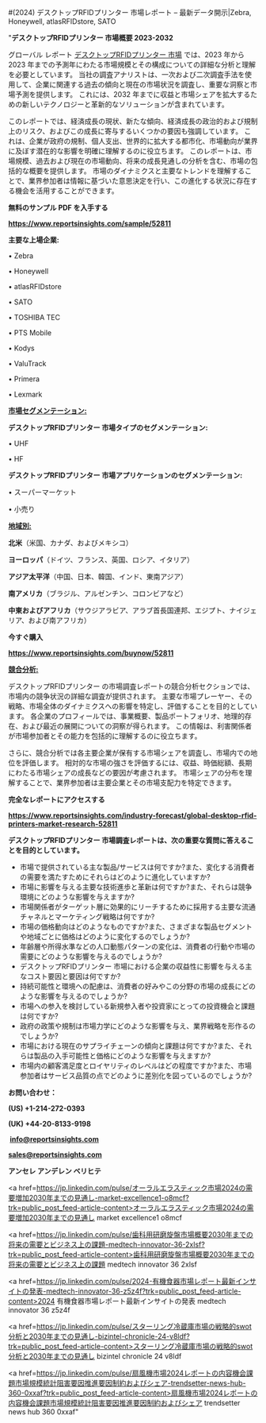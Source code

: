 #(2024) デスクトップRFIDプリンター 市場レポート – 最新データ開示|Zebra, Honeywell, atlasRFIDstore, SATO

"<strong>デスクトップRFIDプリンター 市場概要 2023-2032</strong>

グローバル レポート <a href=https://www.reportsinsights.com/sample/52811>デスクトップRFIDプリンター 市場</a> では、2023 年から 2023 年までの予測年にわたる市場規模とその構成についての詳細な分析と理解を必要としています。 当社の調査アナリストは、一次および二次調査手法を使用して、企業に関連する過去の傾向と現在の市場状況を調査し、重要な洞察と市場予測を提供します。 これには、2032 年までに収益と市場シェアを拡大​​するための新しいテクノロジーと革新的なソリューションが含まれています。

このレポートでは、経済成長の現状、新たな傾向、経済成長の政治的および規制上のリスク、およびこの成長に寄与するいくつかの要因も強調しています。 これは、企業が政府の規制、個人支出、世界的に拡大する都市化、市場動向が業界に及ぼす潜在的な影響を明確に理解するのに役立ちます。 このレポートは、市場規模、過去および現在の市場動向、将来の成長見通しの分析を含む、市場の包括的な概要を提供します。 市場のダイナミクスと主要なトレンドを理解することで、業界参加者は情報に基づいた意思決定を行い、この進化する状況に存在する機会を活用することができます。

<strong><b>無料のサンプル PDF を入手する</b></strong>

<a href=https://www.reportsinsights.com/sample/52811><strong><u>https://www.reportsinsights.com/sample/52811</u></strong></a>

<strong>主要な上場企業:</strong>

• Zebra

• Honeywell

• atlasRFIDstore

• SATO

• TOSHIBA TEC

• PTS Mobile

• Kodys

• ValuTrack

• Primera

• Lexmark

<strong><u>市場セグメンテーション</u></strong><strong><u>:</u></strong>

<strong>デスクトップRFIDプリンター 市場タイプのセグメンテーション:</strong>

• UHF

• HF

<strong>デスクトップRFIDプリンター 市場アプリケーションのセグメンテーション:</strong>

• スーパーマーケット

• 小売り

<strong><u>地域別</u></strong><strong><u>:</u></strong>

<strong>北米</strong>（米国、カナダ、およびメキシコ）

<strong>ヨーロッパ</strong>（ドイツ、フランス、英国、ロシア、イタリア）

<strong>アジア太平洋</strong>（中国、日本、韓国、インド、東南アジア）

<strong>南アメリカ</strong>（ブラジル、アルゼンチン、コロンビアなど）

<strong>中東およびアフリカ</strong>（サウジアラビア、アラブ首長国連邦、エジプト、ナイジェリア、および南アフリカ）

<strong>今すぐ購入</strong>

<a href=https://www.reportsinsights.com/buynow/52811><strong><u>https://www.reportsinsights.com/buynow/52811</u></strong></a>

<strong><u>競合分析:</u></strong>

デスクトップRFIDプリンター の市場調査レポートの競合分析セクションでは、市場内の競争状況の詳細な調査が提供されます。 主要な市場プレーヤー、その戦略、市場全体のダイナミクスへの影響を特定し、評価することを目的としています。 各企業のプロフィールでは、事業概要、製品ポートフォリオ、地理的存在、および最近の展開についての洞察が得られます。 この情報は、利害関係者が市場参加者とその能力を包括的に理解するのに役立ちます。

さらに、競合分析では各主要企業が保有する市場シェアを調査し、市場内での地位を評価します。 相対的な市場の強さを評価するには、収益、時価総額、長期にわたる市場シェアの成長などの要因が考慮されます。 市場シェアの分布を理解することで、業界参加者は主要企業とその市場支配力を特定できます。

<strong>完全なレポートにアクセスする</strong>

<a href=https://www.reportsinsights.com/industry-forecast/global-desktop-rfid-printers-market-research-52811><strong><u><b>https://www.reportsinsights.com/industry-forecast/global-desktop-rfid-printers-market-research-52811</b></u></strong></a>

<strong><b>デスクトップRFIDプリンター 市場調査レポートは、次の重要な質問に答えることを目的としています。</b></strong>
<ul>
  <li>市場で提供されている主な製品/サービスは何ですか?また、変化する消費者の需要を満たすためにそれらはどのように進化していますか?</li>
  <li>市場に影響を与える主要な技術進歩と革新は何ですか?また、それらは競争環境にどのような影響を与えますか?</li>
  <li>市場関係者がターゲット層に効果的にリーチするために採用する主要な流通チャネルとマーケティング戦略は何ですか?</li>
  <li>市場の価格動向はどのようなものですか?また、さまざまな製品セグメントや地域ごとに価格はどのように変化するのでしょうか?</li>
  <li>年齢層や所得水準などの人口動態パターンの変化は、消費者の行動や市場の需要にどのような影響を与えるのでしょうか?</li>
  <li>デスクトップRFIDプリンター 市場における企業の収益性に影響を与える主なコスト要因と要因は何ですか?</li>
  <li>持続可能性と環境への配慮は、消費者の好みやこの分野の市場の成長にどのような影響を与えるのでしょうか?</li>
  <li>市場への参入を検討している新規参入者や投資家にとっての投資機会と課題は何ですか?</li>
  <li>政府の政策や規制は市場力学にどのような影響を与え、業界戦略を形作るのでしょうか?</li>
  <li>市場における現在のサプライチェーンの傾向と課題は何ですか?また、それらは製品の入手可能性と価格にどのような影響を与えますか?</li>
  <li>市場内の顧客満足度とロイヤリティのレベルはどの程度ですか?また、市場参加者はサービス品質の点でどのように差別化を図っているのでしょうか?</li>
</ul>
<strong>お問い合わせ：</strong>

<strong>(US) +1-214-272-0393</strong>

<strong>(UK) +44-20-8133-9198</strong>

<strong> </strong><a href=info@reportsinsights.com><strong><u>info@reportsinsights.com</u></strong></a>

<a href=sales@reportsinsights.com><strong><u>sales@reportsinsights.com</u></strong></a>

<strong>アンセレ アンデレン ベリヒテ</strong>

<a href=https://jp.linkedin.com/pulse/オーラルエラスティック市場2024の需要増加2030年までの見通し-market-excellence1-o8mcf?trk=public_post_feed-article-content>オーラルエラスティック市場2024の需要増加2030年までの見通し market excellence1 o8mcf</a>

<a href=https://jp.linkedin.com/pulse/歯科用研磨旋盤市場概要2030年までの将来の需要とビジネス上の課題-medtech-innovator-36-2xlsf?trk=public_post_feed-article-content>歯科用研磨旋盤市場概要2030年までの将来の需要とビジネス上の課題 medtech innovator 36 2xlsf</a>

<a href=https://jp.linkedin.com/pulse/2024-有機食器市場レポート最新インサイトの発表-medtech-innovator-36-z5z4f?trk=public_post_feed-article-content>2024 有機食器市場レポート最新インサイトの発表 medtech innovator 36 z5z4f</a>

<a href=https://jp.linkedin.com/pulse/スターリング冷蔵庫市場の戦略的swot分析と2030年までの見通し-bizintel-chronicle-24-v8ldf?trk=public_post_feed-article-content>スターリング冷蔵庫市場の戦略的swot分析と2030年までの見通し bizintel chronicle 24 v8ldf</a>

<a href=https://jp.linkedin.com/pulse/扇風機市場2024レポートの内容機会課題市場規模統計阻害要因推進要因制約およびシェア-trendsetter-news-hub-360-0xxaf?trk=public_post_feed-article-content>扇風機市場2024レポートの内容機会課題市場規模統計阻害要因推進要因制約およびシェア trendsetter news hub 360 0xxaf</a>"

